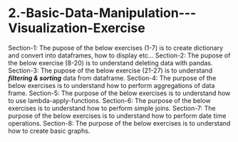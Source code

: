 # 2.-Basic-Data-Manipulation---Visualization-Exercise
Section-1: The pupose of the below exercises (1-7) is to create dictionary and convert into dataframes, how to display etc...
Section-2: The pupose of the below exercise (8-20) is to understand deleting data with pandas.
Section-3: The pupose of the below exercise (21-27) is to understand ***filtering & sorting*** data from dataframe.
Section-4: The purpose of the below exercises is to understand how to perform aggregations of data frame.
Section-5: The purpose of the below exercises is to understand how to use lambda-apply-functions.
Section-6: The purpose of the below exercises is to understand how to perform simple joins.
Section-7: The purpose of the below exercises is to understand how to perform date time operations.
Section-8: The purpose of the below exercises is to understand how to create basic graphs.
